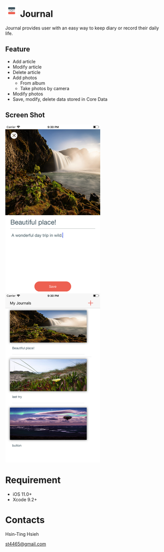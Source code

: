 # <kbd><img src=https://github.com/hsiehkl/journal/blob/master/journal/journal/Assets.xcassets/AppIcon.appiconset/iPad_Spotlight_40pt%402x.png width="40"></kbd>  Journal

Journal provides user with an easy way to keep diary or record their daily life.

## Feature

* Add article
* Modify article
* Delete article
* Add photos
  * From album
  * Take photos by camera
* Modify photos
* Save, modify, delete data stored in Core Data

## Screen Shot

<img src="https://github.com/hsiehkl/journal/blob/master/Screenshots/Simulator%20Screen%20Shot%20-%20iPhone%208%20Plus%20-%202018-01-24%20at%2021.30.16.png" width = "300" alt="World Map" align=center />        <img src="https://github.com/hsiehkl/journal/blob/master/Screenshots/Simulator%20Screen%20Shot%20-%20iPhone%208%20Plus%20-%202018-01-24%20at%2021.30.23.png" width = "300" alt="Scratchable Country" align=center /> 
  
# Requirement
* iOS 11.0+
* Xcode 9.2+

# Contacts
Hsin-Ting Hsieh

<st4465@gmail.com>
